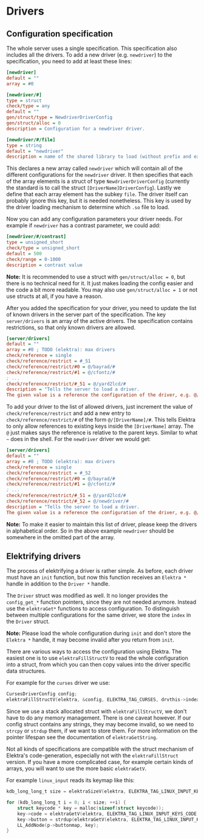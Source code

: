 # Drivers

## Configuration specification

The whole server uses a single specification. This specification also includes all the drivers.
To add a new driver (e.g. `newdriver`) to the specification, you need to add at least these lines:

```ini
[newdriver]
default = ""
array = #0

[newdriver/#]
type = struct
check/type = any
default = ""
gen/struct/type = NewdriverDriverConfig
gen/struct/alloc = 0
description = Configuration for a newdriver driver.

[newdriver/#/file]
type = string
default = "newdriver"
description = name of the shared library to load (without prefix and extension)
```

This declares a new array called `newdriver` which will contain all of the different configurations
for the `newdriver` driver. It then specifies that each of the array elements is a struct of type
`NewdriverDriverConfig` (currently the standard is to call the struct `[DriverName]DriverConfig`).
Lastly we define that each array element has the subkey `file`. The driver itself can probably ignore
this key, but it is needed nonetheless. This key is used by the driver loading mechanism to determine
which `.so` file to load.

Now you can add any configuration parameters your driver needs. For example if `newdriver` has a
contrast parameter, we could add:

```ini
[newdriver/#/contrast]
type = unsigned_short
check/type = unsigned_short
default = 500
check/range = 0-1000
description = contrast value
```

**Note:** It is recommended to use a struct with `gen/struct/alloc = 0`, but there is no technical
need for it. It just makes loading the config easier and the code a bit more readable. You may also
use `gen/struct/alloc = 1` or not use structs at all, if you have a reason.

After you added the specification for your driver, you need to update the list of known drivers in the
server part of the specification. The key `server/drivers` is an array of the active drivers. The
specification contains restrictions, so that only known drivers are allowed.

```ini
[server/drivers]
default = ""
array = #0 ; TODO (elektra): max drivers
check/reference = single
check/reference/restrict = #_51
check/reference/restrict/#0 = @/bayrad/#
check/reference/restrict/#1 = @/cfontz/#
; ...
check/reference/restrict/#_51 = @/yard2lcd/#
description = "Tells the server to load a driver.
The given value is a reference the configuration of the driver, e.g. @/curses/#0"
```

To add your driver to the list of allowed drivers, just increment the value of `check/reference/restrict` 
and add a new entry to `check/reference/restrict/#` of the form `@/[DriverName]/#`. This tells Elektra
to only allow references to existing keys inside the `[DriverName]` array. The `@` just makes says the
reference is relative to the parent keys. Similar to what `~` does in the shell. For the `newdriver` driver
we would get:

```ini
[server/drivers]
default = ""
array = #0 ; TODO (elektra): max drivers
check/reference = single
check/reference/restrict = #_52
check/reference/restrict/#0 = @/bayrad/#
check/reference/restrict/#1 = @/cfontz/#
; ...
check/reference/restrict/#_51 = @/yard2lcd/#
check/reference/restrict/#_52 = @/newdriver/#
description = "Tells the server to load a driver.
The given value is a reference the configuration of the driver, e.g. @/curses/#0"
```

**Note:** To make it easier to maintain this list of driver, please keep the drivers in alphabetical order. So in the above example `newdriver` should be somewhere in the omitted part of the array.

## Elektrifying drivers

The process of elektrifying a driver is rather simple. As before, each driver must have an `init`
function, but now this function receives an `Elektra *` handle in addition to the `Driver *` handle.

The `Driver` struct was modified as well. It no longer provides the `config_get_*` function pointers,
since they are not needed anymore. Instead use the `elektraGet*` functions to access configuration.
To distinguish between multiple configurations for the same driver, we store the `index` in the
`Driver` struct.

**Note:** Please load the whole configuration during `init` and don't store the `Elektra *` handle,
it may become invalid after you return from `init`.

There are various ways to access the configuration using Elektra. The easiest one is to use
`elektraFillStructV` to read the whole configuration into a struct, from which you can then copy
values into the driver specific data structures.

For example for the `curses` driver we use:

```c
CursesDriverConfig config;
elektraFillStructV(elektra, &config, ELEKTRA_TAG_CURSES, drvthis->index);
```

Since we use a stack allocated struct with `elektraFillStructV`, we don't have to do any memory
management. There is one caveat however. If our config struct contains any strings, they may become
invalid, so we need to `strcpy` or `strdup` them, if we want to store them. For more information on
the pointer lifespan see the documentation of `elektraGetString`.

Not all kinds of specifications are compatible with the struct mechanism of Elektra's
code-generation, especially not with the `elektraFillStruct` version. If you have a more complicated
case, for example certain kinds of arrays, you will want to use the more basic `elektraGetV`.

For example `linux_input` reads its keymap like this:

```c
kdb_long_long_t size = elektraSizeV(elektra, ELEKTRA_TAG_LINUX_INPUT_KEYS, drvthis->index);

for (kdb_long_long_t i = 0; i < size; ++i) {
    struct keycode * key = malloc(sizeof(struct keycode));
    key->code = elektraGetV(elektra, ELEKTRA_TAG_LINUX_INPUT_KEYS_CODE, drvthis->index, i);
    key->button = strdup(elektraGetV(elektra, ELEKTRA_TAG_LINUX_INPUT_KEYS_BUTTON, drvthis->index, i));
    LL_AddNode(p->buttonmap, key);
}
```